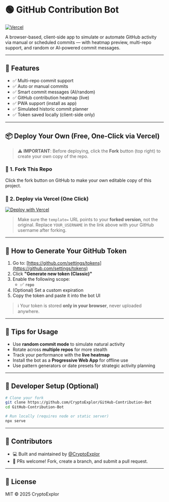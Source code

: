 # 🟢 GitHub Contribution Bot

[![Vercel](https://vercelbadge.vercel.app/api/CryptoExplor/GitHub-Contribution-Bot)](https://github.com/CryptoExplor/GitHub-Contribution-Bot)

A browser-based, client-side app to simulate or automate GitHub activity via manual or scheduled commits — with heatmap preview, multi-repo support, and random or AI-powered commit messages.

---

## 🚀 Features

- ✅ Multi-repo commit support  
- ✅ Auto or manual commits  
- ✅ Smart commit messages (AI/random)  
- ✅ GitHub contribution heatmap (live)  
- ✅ PWA support (install as app)  
- ✅ Simulated historic commit planner  
- ✅ Token saved locally (client-side only)

---

## 📦 Deploy Your Own (Free, One-Click via Vercel)

> ⚠️ **IMPORTANT**: Before deploying, click the **Fork** button (top right) to create your own copy of the repo.

### 🔹 1. Fork This Repo

Click the fork button on GitHub to make your own editable copy of this project.

### 🔹 2. Deploy via Vercel (One Click)

[![Deploy with Vercel](https://vercel.com/button)](https://vercel.com/import/project?template=https://github.com/CryptoExplor/GitHub-Contribution-Bot)

> Make sure the `template=` URL points to your **forked version**, not the original.
> Replace `YOUR_USERNAME` in the link above with your GitHub username after forking.

---

## 🔑 How to Generate Your GitHub Token

1. Go to: [https://github.com/settings/tokens](https://github.com/settings/tokens)
2. Click **"Generate new token (Classic)"**
3. Enable the following scope:
   - ✅ `repo`
4. (Optional) Set a custom expiration
5. Copy the token and paste it into the bot UI

> ℹ️ Your token is stored **only in your browser**, never uploaded anywhere.

---

## 🧠 Tips for Usage

- Use **random commit mode** to simulate natural activity  
- Rotate across **multiple repos** for more stealth  
- Track your performance with the **live heatmap**  
- Install the bot as a **Progressive Web App** for offline use  
- Use pattern generators or date presets for strategic activity planning

---

## 🧰 Developer Setup (Optional)

```bash
# Clone your fork
git clone https://github.com/CryptoExplor/GitHub-Contribution-Bot
cd GitHub-Contribution-Bot

# Run locally (requires node or static server)
npx serve
````

---

## 👥 Contributors

* 💻 Built and maintained by [@CryptoExplor](https://github.com/CryptoExplor)
* 🤝 PRs welcome! Fork, create a branch, and submit a pull request.

---

## 📄 License

MIT © 2025 CryptoExplor
